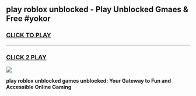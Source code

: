 
## play roblox unblocked - Play Unblocked Gmaes & Free #yokor
<h3>
<a href="https://news.freeplayer.one?title=play_roblox_unblocked&ref=26F">CLICK TO PLAY</a></h3>
<hr>

<h3>
<a href="https://news.freeplayer.one?title=play_roblox_unblocked&ref=26F">CLICK 2 PLAY</a>
  
</h3>

<a href="https://news.freeplayer.one?title=play_roblox_unblocked&ref=26F/"><img src="https://clearcache.store/games.png"></a>


**play roblox unblocked games unblocked: Your Gateway to Fun and Accessible Online Gaming**
